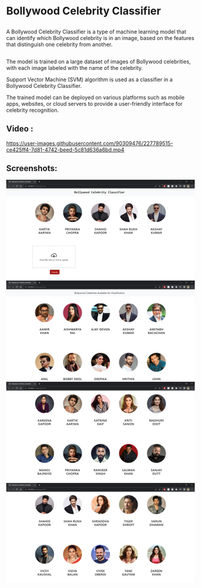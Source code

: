 # Bollywood Celebrity Classifier

<h2></h2>
 <h2></h2>
A Bollywood Celebrity Classifier is a type of machine learning model that can identify which Bollywood celebrity is in an image, based on the features that distinguish one celebrity from another.


<h2></h2>
 <h2></h2>
The model is trained on a large dataset of images of Bollywood celebrities, with each image labeled with the name of the celebrity.</p>
Support Vector Machine (SVM) algorithm is used as a classifier in a Bollywood Celebrity Classifier.</p>
The trained model can be deployed on various platforms such as mobile apps, websites, or cloud servers to provide a user-friendly interface for celebrity recognition.
</p>


<h2></h2>
 <h2></h2>

<h2>Video : </h2>





https://user-images.githubusercontent.com/90309476/227789515-ce425ff4-7d81-4742-beed-5c81d636a6bd.mp4





<h2></h2>
 <h2></h2>

<h2>Screenshots: </h2>


![](https://github.com/Abhiram-Laha/Bollywood-Celebrity-Classifier/blob/main/promo_content/1.png)
![](https://github.com/Abhiram-Laha/Bollywood-Celebrity-Classifier/blob/main/promo_content/2.png)
![](https://github.com/Abhiram-Laha/Bollywood-Celebrity-Classifier/blob/main/promo_content/3.png)
![](https://github.com/Abhiram-Laha/Bollywood-Celebrity-Classifier/blob/main/promo_content/4.png)
